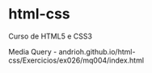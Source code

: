 # html-css
 Curso de HTML5 e CSS3

Media Query - andrioh.github.io/html-css/Exercicios/ex026/mq004/index.html
